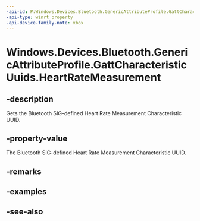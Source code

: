 ```yaml
---
-api-id: P:Windows.Devices.Bluetooth.GenericAttributeProfile.GattCharacteristicUuids.HeartRateMeasurement
-api-type: winrt property
-api-device-family-note: xbox
---
```


<!-- Property syntax
public System.Guid HeartRateMeasurement { get; }
-->

# Windows.Devices.Bluetooth.GenericAttributeProfile.GattCharacteristicUuids.HeartRateMeasurement

## -description
Gets the Bluetooth SIG-defined Heart Rate Measurement Characteristic UUID.

## -property-value
The Bluetooth SIG-defined Heart Rate Measurement Characteristic UUID.

## -remarks

## -examples

## -see-also
